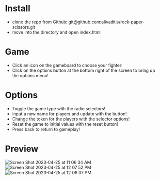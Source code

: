 # Install

- clone the repo from Github: git@github.com:alivaditis/rock-paper-scissors.git
- move into the directory and open index.html

# Game

- Click an icon on the gameboard to choose your fighter!
- Click on the options button at the bottom right of the screen to bring up the options menu!

# Options

- Toggle the game type with the radio selectors!
- Input a new name for players and update with the button!
- Change the token for the players with the selector options!
- Reset the game to initial values with the reset button!
- Press back to return to gameplay!

# Preview

![Screen Shot 2023-04-25 at 11 06 34 AM](https://user-images.githubusercontent.com/123565022/234344559-515269e0-e07c-4b66-acff-907c49d3f413.png)
![Screen Shot 2023-04-25 at 12 07 52 PM](https://user-images.githubusercontent.com/123565022/234344579-fb096c69-c907-4322-9114-7dcabf46ffb1.png)
![Screen Shot 2023-04-25 at 12 08 07 PM](https://user-images.githubusercontent.com/123565022/234344607-9069d811-d6c3-4fb4-8f06-6f6753a177e7.png)
